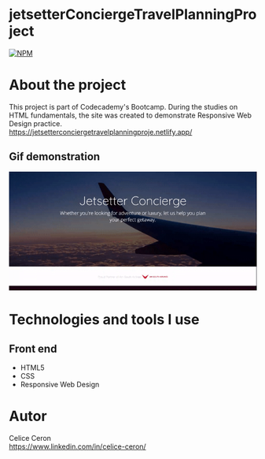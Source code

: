 # jetsetterConciergeTravelPlanningProject
[![NPM](https://img.shields.io/npm/l/react)](https://github.com/celiceceron/jetsetterConciergeTravelPlanningProject/blob/master/licence)

# About the project
This project is part of Codecademy's Bootcamp. During the studies on HTML fundamentals, the site was created to demonstrate Responsive Web Design practice. <br>
https://jetsetterconciergetravelplanningproje.netlify.app/

## Gif demonstration
![Web 1](https://github.com/celiceceron/jetsetterConciergeTravelPlanningProject/blob/35f9e0cf5946fb032f4842022ecfb2dc2ff968a1/web%20page.gif)

# Technologies and tools I use
## Front end
- HTML5
- CSS
- Responsive Web Design

# Autor
Celice Ceron <br>
https://www.linkedin.com/in/celice-ceron/
